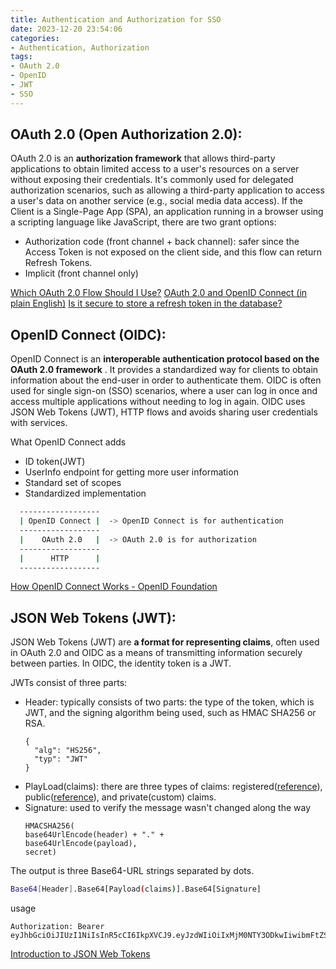 ```yaml
---
title: Authentication and Authorization for SSO
date: 2023-12-20 23:54:06
categories:
- Authentication, Authorization
tags:
- OAuth 2.0
- OpenID
- JWT
- SSO
---
```


## OAuth 2.0 (Open Authorization 2.0):
  OAuth 2.0 is an <strong>authorization framework</strong> that allows third-party applications to obtain limited access to a user's resources on a server without exposing their credentials. It's commonly used for delegated authorization scenarios, such as allowing a third-party application to access a user's data on another service (e.g., social media data access).
  If the Client is a Single-Page App (SPA), an application running in a browser using a scripting language like JavaScript, there are two grant options:
  - Authorization code (front channel + back channel): safer since the Access Token is not exposed on the client side, and this flow can return Refresh Tokens.
  - Implicit (front channel only)
<!--more-->
  [Which OAuth 2.0 Flow Should I Use?](https://auth0.com/docs/get-started/authentication-and-authorization-flow/which-oauth-2-0-flow-should-i-use)
  [OAuth 2.0 and OpenID Connect (in plain English)](https://www.youtube.com/watch?v=996OiexHze0)
  [Is it secure to store a refresh token in the database?](https://stackoverflow.com/questions/59511628/is-it-secure-to-store-a-refresh-token-in-the-database-to-issue-new-access-toke)

## OpenID Connect (OIDC):
  OpenID Connect is an <strong>interoperable authentication protocol based on the OAuth 2.0 framework</strong> . It provides a standardized way for clients to obtain information about the end-user in order to authenticate them. OIDC is often used for single sign-on (SSO) scenarios, where a user can log in once and access multiple applications without needing to log in again. OIDC uses JSON Web Tokens (JWT), HTTP flows and avoids sharing user credentials with services.

  What OpenID Connect adds
  - ID token(JWT)
  - UserInfo endpoint for getting more user information
  - Standard set of scopes
  - Standardized implementation

  ```sh
    ------------------
    | OpenID Connect |  -> OpenID Connect is for authentication
    ------------------
    |    OAuth 2.0   |  -> OAuth 2.0 is for authorization
    ------------------
    |      HTTP      |
    ------------------
  ```
  [How OpenID Connect Works - OpenID Foundation](https://openid.net/developers/how-connect-works/)
## JSON Web Tokens (JWT):
  JSON Web Tokens (JWT) are <strong>a format for representing claims</strong>, often used in OAuth 2.0 and OIDC as a means of transmitting information securely between parties. In OIDC, the identity token is a JWT.

  JWTs consist of three parts:

  - Header: typically consists of two parts: the type of the token, which is JWT, and the signing algorithm being used, such as HMAC SHA256 or RSA.
    ```
    {
      "alg": "HS256",
      "typ": "JWT"
    }
    ```
  - PlayLoad(claims): there are three types of claims: registered([reference](https://datatracker.ietf.org/doc/html/rfc7519#page-10)), public([reference](https://www.iana.org/assignments/jwt/jwt.xhtml)), and private(custom) claims.
  - Signature: used to verify the message wasn't changed along the way
    ```
    HMACSHA256(
    base64UrlEncode(header) + "." +
    base64UrlEncode(payload),
    secret)
    ```

  The output is three Base64-URL strings separated by dots.
  ```sh
  Base64[Header].Base64[Payload(claims)].Base64[Signature]
  ```

  usage
  ```
  Authorization: Bearer eyJhbGciOiJIUzI1NiIsInR5cCI6IkpXVCJ9.eyJzdWIiOiIxMjM0NTY3ODkwIiwibmFtZSI6IkpvaG4gRG9lIiwiaWF0IjoxNTE2MjM5MDIyfQ.SflKxwRJSMeKKF2QT4fwpMeJf36POk6yJV_adQssw5c
  ```

[Introduction to JSON Web Tokens](https://jwt.io/introduction)